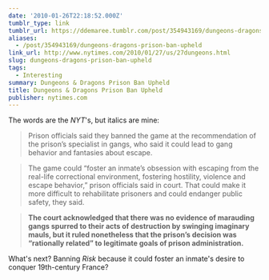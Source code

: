 ```yaml
---
date: '2010-01-26T22:18:52.000Z'
tumblr_type: link
tumblr_url: https://ddemaree.tumblr.com/post/354943169/dungeons-dragons-prison-ban-upheld
aliases:
  - /post/354943169/dungeons-dragons-prison-ban-upheld
link_url: http://www.nytimes.com/2010/01/27/us/27dungeons.html
slug: dungeons-dragons-prison-ban-upheld
tags:
  - Interesting
summary: Dungeons & Dragons Prison Ban Upheld
title: Dungeons & Dragons Prison Ban Upheld
publisher: nytimes.com
---
```


The words are the _NYT_'s, but italics are mine:

> Prison officials said they banned the game at the recommendation of the prison’s specialist in gangs, who said it could lead to gang behavior and fantasies about escape.

> The game could “foster an inmate’s obsession with escaping from the real-life correctional environment, fostering hostility, violence and escape behavior,” prison officials said in court. That could make it more difficult to rehabilitate prisoners and could endanger public safety, they said.

> **The court acknowledged that there was no evidence of marauding gangs spurred to their acts of destruction by swinging imaginary mauls, but it ruled nonetheless that the prison’s decision was “rationally related” to legitimate goals of prison administration.**

What's next? Banning _Risk_ because it could foster an inmate's desire to conquer 19th-century France?